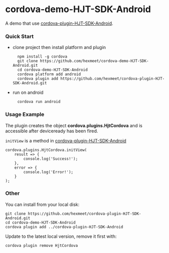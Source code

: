 # cordova-demo-HJT-SDK-Android
A demo that use [cordova-plugin-HJT-SDK-Android](https://github.com/hexmeet/cordova-plugin-HJT-SDK-Android).

### Quick Start
- clone project then install platform and plugin

        npm install -g cordova
        git clone https://github.com/hexmeet/cordova-demo-HJT-SDK-Android.git
        cd cordova-demo-HJT-SDK-Android
        cordova platform add android
        cordova plugin add https://github.com/hexmeet/cordova-plugin-HJT-SDK-Android.git
- run on android

        cordova run android

### Usage Example
The plugin creates the object **cordova.plugins.HjtCordova** and is accessible after deviceready has been fired.

 `initView` is a method in [cordova-plugin-HJT-SDK-Android](https://github.com/hexmeet/cordova-plugin-HJT-SDK-Android)

    cordova.plugins.HjtCordova.initView(
        result => {
            console.log('Success!');
        },
        error => {
            console.log('Error!');
        }
    );

### Other
You can install from your local disk:

    git clone https://github.com/hexmeet/cordova-plugin-HJT-SDK-Android.git
    cd cordova-demo-HJT-SDK-Android
    cordova plugin add ../cordova-plugin-HJT-SDK-Android
Update to the latest local version, remove it first with:

    cordova plugin remove HjtCordova


